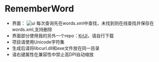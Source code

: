 # RememberWord
- 界面：
![ui](http://img02.sogoucdn.com/app/a/100520146/4d2164ff379d7aae08a9fd9ccac1dda0)
每次查询先在words.xml中查找，未找到则在线查找并保存在words.xml,支持删除
- 界面部分使用我的另外一个repo：[KrUI](https://github.com/cildhdi/KrUI)，请自行下载
- 项目请使用Unicode字符集
- 生成后请将libcurl.dll和exe文件放在同一目录
- 请右键属性在兼容性中禁止高DPI自动缩放
